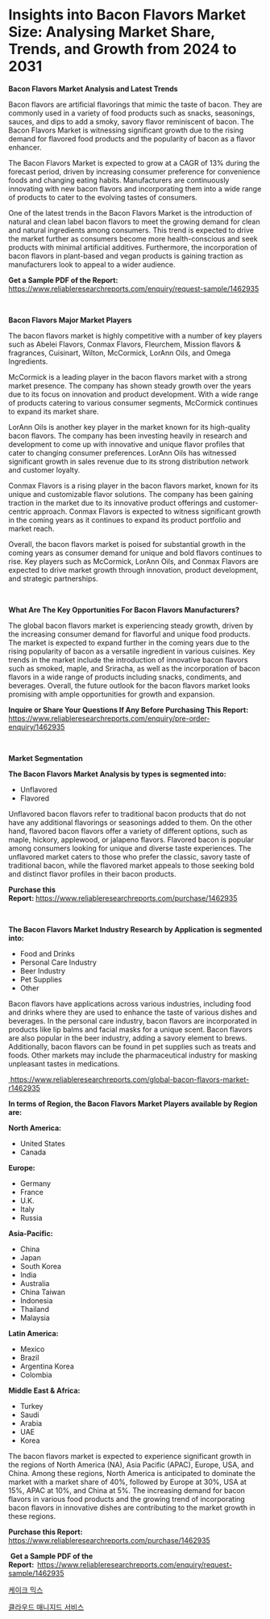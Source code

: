 <p><h1>Insights into Bacon Flavors Market Size: Analysing Market Share, Trends, and Growth from 2024 to 2031</h1></p><p><strong>Bacon Flavors Market Analysis and Latest Trends</strong></p>
<p><p>Bacon flavors are artificial flavorings that mimic the taste of bacon. They are commonly used in a variety of food products such as snacks, seasonings, sauces, and dips to add a smoky, savory flavor reminiscent of bacon. The Bacon Flavors Market is witnessing significant growth due to the rising demand for flavored food products and the popularity of bacon as a flavor enhancer. </p><p>The Bacon Flavors Market is expected to grow at a CAGR of 13% during the forecast period, driven by increasing consumer preference for convenience foods and changing eating habits. Manufacturers are continuously innovating with new bacon flavors and incorporating them into a wide range of products to cater to the evolving tastes of consumers. </p><p>One of the latest trends in the Bacon Flavors Market is the introduction of natural and clean label bacon flavors to meet the growing demand for clean and natural ingredients among consumers. This trend is expected to drive the market further as consumers become more health-conscious and seek products with minimal artificial additives. Furthermore, the incorporation of bacon flavors in plant-based and vegan products is gaining traction as manufacturers look to appeal to a wider audience.</p></p>
<p><strong>Get a Sample PDF of the Report:&nbsp;</strong> <a href="https://www.reliableresearchreports.com/enquiry/request-sample/1462935">https://www.reliableresearchreports.com/enquiry/request-sample/1462935</a></p>
<p>&nbsp;</p>
<p><strong>Bacon Flavors Major Market Players</strong></p>
<p><p>The bacon flavors market is highly competitive with a number of key players such as Abelei Flavors, Conmax Flavors, Fleurchem, Mission flavors & fragrances, Cuisinart, Wilton, McCormick, LorAnn Oils, and Omega Ingredients.</p><p>McCormick is a leading player in the bacon flavors market with a strong market presence. The company has shown steady growth over the years due to its focus on innovation and product development. With a wide range of products catering to various consumer segments, McCormick continues to expand its market share.</p><p>LorAnn Oils is another key player in the market known for its high-quality bacon flavors. The company has been investing heavily in research and development to come up with innovative and unique flavor profiles that cater to changing consumer preferences. LorAnn Oils has witnessed significant growth in sales revenue due to its strong distribution network and customer loyalty.</p><p>Conmax Flavors is a rising player in the bacon flavors market, known for its unique and customizable flavor solutions. The company has been gaining traction in the market due to its innovative product offerings and customer-centric approach. Conmax Flavors is expected to witness significant growth in the coming years as it continues to expand its product portfolio and market reach.</p><p>Overall, the bacon flavors market is poised for substantial growth in the coming years as consumer demand for unique and bold flavors continues to rise. Key players such as McCormick, LorAnn Oils, and Conmax Flavors are expected to drive market growth through innovation, product development, and strategic partnerships.</p></p>
<p>&nbsp;</p>
<p><strong>What Are The Key Opportunities For Bacon Flavors Manufacturers?</strong></p>
<p><p>The global bacon flavors market is experiencing steady growth, driven by the increasing consumer demand for flavorful and unique food products. The market is expected to expand further in the coming years due to the rising popularity of bacon as a versatile ingredient in various cuisines. Key trends in the market include the introduction of innovative bacon flavors such as smoked, maple, and Sriracha, as well as the incorporation of bacon flavors in a wide range of products including snacks, condiments, and beverages. Overall, the future outlook for the bacon flavors market looks promising with ample opportunities for growth and expansion.</p></p>
<p><strong>Inquire or Share Your Questions If Any Before Purchasing This Report:</strong> <a href="https://www.reliableresearchreports.com/enquiry/pre-order-enquiry/1462935">https://www.reliableresearchreports.com/enquiry/pre-order-enquiry/1462935</a></p>
<p>&nbsp;</p>
<p><strong>Market Segmentation</strong></p>
<p><strong>The Bacon Flavors Market Analysis by types is segmented into:</strong></p>
<p><ul><li>Unflavored</li><li>Flavored</li></ul></p>
<p><p>Unflavored bacon flavors refer to traditional bacon products that do not have any additional flavorings or seasonings added to them. On the other hand, flavored bacon flavors offer a variety of different options, such as maple, hickory, applewood, or jalapeno flavors. Flavored bacon is popular among consumers looking for unique and diverse taste experiences. The unflavored market caters to those who prefer the classic, savory taste of traditional bacon, while the flavored market appeals to those seeking bold and distinct flavor profiles in their bacon products.</p></p>
<p><strong>Purchase this Report:&nbsp;</strong><a href="https://www.reliableresearchreports.com/purchase/1462935">https://www.reliableresearchreports.com/purchase/1462935</a></p>
<p>&nbsp;</p>
<p><strong>The Bacon Flavors Market Industry Research by Application is segmented into:</strong></p>
<p><ul><li>Food and Drinks</li><li>Personal Care Industry</li><li>Beer Industry</li><li>Pet Supplies</li><li>Other</li></ul></p>
<p><p>Bacon flavors have applications across various industries, including food and drinks where they are used to enhance the taste of various dishes and beverages. In the personal care industry, bacon flavors are incorporated in products like lip balms and facial masks for a unique scent. Bacon flavors are also popular in the beer industry, adding a savory element to brews. Additionally, bacon flavors can be found in pet supplies such as treats and foods. Other markets may include the pharmaceutical industry for masking unpleasant tastes in medications.</p></p>
<p><a href="https://www.reliableresearchreports.com/global-bacon-flavors-market-r1462935">&nbsp;https://www.reliableresearchreports.com/global-bacon-flavors-market-r1462935</a></p>
<p><strong>In terms of Region, the Bacon Flavors Market Players available by Region are:</strong></p>
<p>
    <p> <strong> North America: </strong>
        <ul>
            <li>United States</li>
            <li>Canada</li>
        </ul>
        </p> 
    <p> <strong> Europe: </strong>
        <ul>
            <li>Germany</li>
            <li>France</li>
            <li>U.K.</li>
            <li>Italy</li>
            <li>Russia</li>
        </ul>
        </p> 
    <p> <strong> Asia-Pacific: </strong>
        <ul>
            <li>China</li>
            <li>Japan</li>
            <li>South Korea</li>
            <li>India</li>
            <li>Australia</li>
            <li>China Taiwan</li>
            <li>Indonesia</li>
            <li>Thailand</li>
            <li>Malaysia</li>
        </ul>
        </p> 
    <p> <strong> Latin America: </strong>
        <ul>
            <li>Mexico</li>
            <li>Brazil</li>
            <li>Argentina Korea</li>
            <li>Colombia</li>
        </ul>
        </p> 
    <p> <strong> Middle East & Africa: </strong>
        <ul>
            <li>Turkey</li>
            <li>Saudi</li>
            <li>Arabia</li>
            <li>UAE</li>
            <li>Korea</li>
        </ul>
    </p>
    </p>
<p><p>The bacon flavors market is expected to experience significant growth in the regions of North America (NA), Asia Pacific (APAC), Europe, USA, and China. Among these regions, North America is anticipated to dominate the market with a market share of 40%, followed by Europe at 30%, USA at 15%, APAC at 10%, and China at 5%. The increasing demand for bacon flavors in various food products and the growing trend of incorporating bacon flavors in innovative dishes are contributing to the market growth in these regions.</p></p>
<p><strong>Purchase this Report: </strong><a href="https://www.reliableresearchreports.com/purchase/1462935">https://www.reliableresearchreports.com/purchase/1462935</a></p>
<p>&nbsp;<strong>Get a Sample PDF of the Report:&nbsp;&nbsp;</strong><a href="https://www.reliableresearchreports.com/enquiry/request-sample/1462935">https://www.reliableresearchreports.com/enquiry/request-sample/1462935</a></p>
<p><strong></strong></p>
<p><p><a href="https://medium.com/@joanacasper2001/%EC%BC%80%EC%9D%B4%ED%81%AC%EB%AF%B9%EC%8A%A4-%EC%8B%9C%EC%9E%A5-2031%EB%85%84%EA%B9%8C%EC%A7%80%EC%9D%98-%ED%8A%B8%EB%A0%8C%EB%93%9C-%EC%98%88%EC%B8%A1-%EB%B0%8F-%EA%B2%BD%EC%9F%81-%EB%B6%84%EC%84%9D-b1b5fd8cf6a8">케이크 믹스</a></p><p><a href="https://medium.com/@maryamsipes/%ED%81%B4%EB%9D%BC%EC%9A%B0%EB%93%9C-%EA%B4%80%EB%A6%AC-%EC%84%9C%EB%B9%84%EC%8A%A4-%EC%8B%9C%EC%9E%A5-%EC%8B%9C%EC%9E%A5-cagr-%EC%8B%9C%EC%9E%A5-%EB%8F%99%ED%96%A5-%EB%B0%8F-%EC%84%B1%EC%9E%A5-%EC%A0%84%EB%9E%B5%EC%97%90-%EB%8C%80%ED%95%9C-%ED%86%B5%EC%B0%B0%EB%A0%A5-4afe3b5fe77d">클라우드 매니지드 서비스</a></p></p>